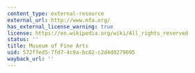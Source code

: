 ```yaml
---
content_type: external-resource
external_url: http://www.mfa.org/
has_external_license_warning: true
license: https://en.wikipedia.org/wiki/All_rights_reserved
status: ''
title: Museum of Fine Arts
uid: 572ffed5-7fd7-4c9a-bc82-c2d4d0279695
wayback_url: ''
---
```

